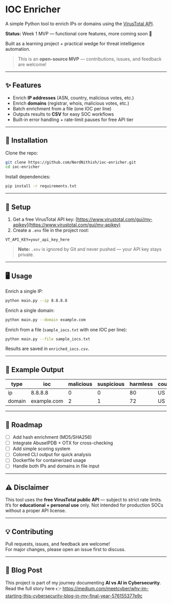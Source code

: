 # IOC Enricher

A simple Python tool to enrich IPs or domains using the [VirusTotal API](https://virustotal.com).

**Status:** Week 1 MVP — functional core features, more coming soon 🚀

Built as a learning project + practical wedge for threat intelligence automation.
> This is an **open-source MVP** — contributions, issues, and feedback are welcome!

---

## ✨ Features

- Enrich **IP addresses** (ASN, country, malicious votes, etc.)
- Enrich **domains** (registrar, whois, malicious votes, etc.)
- Batch enrichment from a file (one IOC per line)
- Outputs results to **CSV** for easy SOC workflows
- Built-in error handling + rate-limit pauses for free API tier

---

## 🚀 Installation

Clone the repo:

```bash
git clone https://github.com/NerdNithish/ioc-enricher.git
cd ioc-enricher
```

Install dependencies:

```bash
pip install -r requirements.txt
```

---

## 🔑 Setup

1. Get a free VirusTotal API key: [https://www.virustotal.com/gui/my-apikey](https://www.virustotal.com/gui/my-apikey)  
2. Create a `.env` file in the project root:

```
VT_API_KEY=your_api_key_here
```

> **Note:** `.env` is ignored by Git and never pushed — your API key stays private.

---

## 🖥️ Usage

Enrich a single IP:

```bash
python main.py --ip 8.8.8.8
```

Enrich a single domain:

```bash
python main.py --domain example.com
```

Enrich from a file (`sample_iocs.txt` with one IOC per line):

```bash
python main.py --file sample_iocs.txt
```

Results are saved in `enriched_iocs.csv`.

---

## 📂 Example Output

| type   | ioc         | malicious | suspicious | harmless | country | asn       | last_analysis_date |
| ------ | ----------- | --------- | ---------- | -------- | ------- | --------- | ----------------- |
| ip     | 8.8.8.8     | 0         | 0          | 80       | US      | Google    | 1706723821        |
| domain | example.com | 2         | 1          | 72       | US      | Namecheap | 1706711120        |

---

## 📝 Roadmap

- [ ] Add hash enrichment (MD5/SHA256)
- [ ] Integrate AbuseIPDB + OTX for cross-checking
- [ ] Add simple scoring system
- [ ] Colored CLI output for quick analysis
- [ ] Dockerfile for containerized usage
- [ ] Handle both IPs and domains in file input

---

## ⚠️ Disclaimer

This tool uses the **free VirusTotal public API** — subject to strict rate limits.  
It’s for **educational + personal use** only. Not intended for production SOCs without a proper API license.

---

## 💡 Contributing

Pull requests, issues, and feedback are welcome!  
For major changes, please open an issue first to discuss.  

---

## 📖 Blog Post

This project is part of my journey documenting **AI vs AI in Cybersecurity**.  
Read the full story here 👉 https://medium.com/meetcyber/why-im-starting-this-cybersecurity-blog-in-my-final-year-576155377e9c
